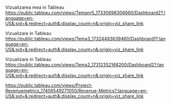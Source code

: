 Vizualizarea mea in Tableau https://public.tableau.com/views/Temanr5_17330698306660/Dashboard2?:language=en-US&:sid=&:redirect=auth&:display_count=n&:origin=viz_share_link


Vizualizare in Tableau https://public.tableau.com/views/Tema3_17324483639460/Dashboard1?:language=en-US&:sid=&:redirect=auth&:display_count=n&:origin=viz_share_link


Vizualizare in Tableau https://public.tableau.com/views/Tema2_17312352168200/Dashboard2?:language=en-US&:sid=&:redirect=auth&:display_count=n&:origin=viz_share_link


https://public.tableau.com/views/Project-Revenuemetrics_17406549271050/Revenue-Metrics?:language=en-US&:sid=&:redirect=auth&:display_count=n&:origin=viz_share_link
